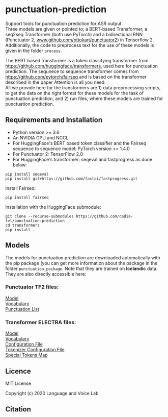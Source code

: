 # punctuation-prediction
Support tools for punctuation prediction for ASR output.  
Three models are given or pointed to; a BERT-based Transformer, a seq2seq Transformer (both use PyTorch) and a bidirectional RNN (Punctuator 2, www.github.com/ottokart/punctuator2)
in Tensorflow 2.  
Additionally, the code to preprocess text for the use of these models is given in the folder `process`.

The BERT based transformer is a token classifying transformer from https://github.com/huggingface/transformers, used here for punctuation prediction. 
The sequnece to sequence transformer comes from https://github.com/pytorch/fairseq and is based on the transformer described in the paper Attention is all you need.  
All we provide here for the transformers are 1) data preprocessing scripts, to get the data on the right format for these models for the task of punctuation prediction, and 2) run files, where these models are trained for punctuation prediction.

## Requirements and Installation
- Python version >= 3.6
- An NVIDIA GPU and NCCL
- For HuggingFace's BERT based token classifier and the Fairseq sequence to sequence model: PyTorch version >= 1.4.0
- For Punctuator 2: TensorFlow 2.0
- For HuggingFace's transformer: seqeval and fastprogress as done below:
~~~~
pip install seqeval  
pip install git+https://github.com/fastai/fastprogress.git 
~~~~
Install Fairseq:
~~~~
pip install fairseq
~~~~
Installation with the HuggingFace submodule:
~~~~
git clone --recurse-submodules https://github.com/cadia-lvl/punctuation-prediction
cd transformers
pip install .
~~~~

## Models

The models for punctuation prediction are downloaded automatically with the pip package (you can get more information about the package in the folder `punctuation_package`. Note that they are trained on **Icelandic** data. They are also directly accessible here:

### Punctuator TF2 files:
[Model](https://repository.clarin.is/repository/xmlui/bitstream/handle/20.500.12537/52/Model_tf2_isl_big_1009_h256_lr0.02.pcl)  
[Vocabulary](https://repository.clarin.is/repository/xmlui/bitstream/handle/20.500.12537/52/vocabulary)  
[Punctuation List](https://repository.clarin.is/repository/xmlui/bitstream/handle/20.500.12537/52/punctuations)  

### Transformer ELECTRA files:
[Model](https://repository.clarin.is/repository/xmlui/bitstream/handle/20.500.12537/52/pytorch_model.bin)  
[Vocabulary](https://repository.clarin.is/repository/xmlui/bitstream/handle/20.500.12537/52/vocab.txt)  
[Configuration File](https://repository.clarin.is/repository/xmlui/bitstream/handle/20.500.12537/52/config.json)  
[Tokenizer Configuration File](https://repository.clarin.is/repository/xmlui/bitstream/handle/20.500.12537/52/tokenizer_config.json)  
[Special Tokens Map](https://repository.clarin.is/repository/xmlui/bitstream/handle/20.500.12537/52/special_tokens_map.json)  

## Licence
MIT License

Copyright (c) 2020 Language and Voice Lab

## Citation

